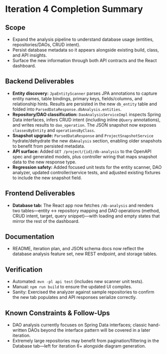 # Iteration 4 Completion Summary

## Scope
- Expand the analysis pipeline to understand database usage (entities, repositories/DAOs, CRUD intent).
- Persist database metadata so it appears alongside existing build, class, and API insights.
- Surface the new information through both API contracts and the React dashboard.

## Backend Deliverables
- **Entity discovery:** `JpaEntityScanner` parses JPA annotations to capture entity names, table bindings, primary keys, fields/columns, and relationship hints. Results are persisted in the new `db_entity` table and folded into `ParsedDataResponse.dbAnalysis.entities`.
- **Repository/DAO classification:** `DaoAnalysisServiceImpl` inspects Spring Data interfaces, infers CRUD intent (including inline `@Query` annotations), and writes results to `dao_operation`. The JSON snapshot now exposes `classesByEntity` and `operationsByClass`.
- **Snapshot upgrade:** `ParsedDataResponse` and `ProjectSnapshotService` hydrate/dehydrate the new `dbAnalysis` section, enabling older snapshots to benefit from persisted metadata.
- **API surface:** Added `GET /project/{id}/db-analysis` to the OpenAPI spec and generated models, plus controller wiring that maps snapshot data to the new response type.
- **Regression safety:** Added focused unit tests for the entity scanner, DAO analyzer, updated controller/service tests, and adjusted existing fixtures to include the new snapshot field.

## Frontend Deliverables
- **Database tab:** The React app now fetches `/db-analysis` and renders two tables—entity ↔ repository mapping and DAO operations (method, CRUD intent, target, query snippet)—with loading and empty states that mirror the rest of the dashboard.

## Documentation
- README, iteration plan, and JSON schema docs now reflect the database analysis feature set, new REST endpoint, and storage tables.

## Verification
- Automated: `mvn -pl api test` (includes new scanner unit tests).
- Manual: `npm run build` to ensure the updated UI compiles.
- Sanity: Exercised the analyzer against sample repositories to confirm the new tab populates and API responses serialize correctly.

## Known Constraints & Follow-Ups
- DAO analysis currently focuses on Spring Data interfaces; classic hand-written DAOs beyond the interface pattern will be covered in a later iteration.
- Extremely large repositories may benefit from pagination/filtering in the Database tab—left for iteration 6+ alongside diagram generation.
